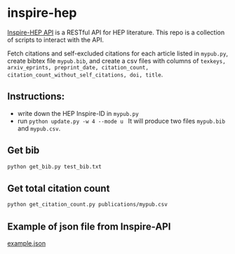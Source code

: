 # inspire-hep
[Inspire-HEP API](https://github.com/inspirehep/rest-api-doc) is a RESTful API for HEP literature. This repo is a collection of scripts to interact with the API.

Fetch citations and self-excluded citations for each article listed in `mypub.py`, create bibtex file `mypub.bib`, and create a csv files with columns of `texkeys, arxiv_eprints, preprint_date, citation_count, citation_count_without_self_citations, doi, title`.

## Instructions:
* write down the HEP Inspire-ID in `mypub.py`
* run `python update.py -w 4 --mode u `
It will produce two files `mypub.bib` and `mypub.csv`.

## Get bib
```bash
python get_bib.py test_bib.txt
```

## Get total citation count
```bash
python get_citation_count.py publications/mypub.csv
```

## Example of json file from Inspire-API
[example.json](https://github.com/xju2/inspire-hep/blob/main/example.json)
